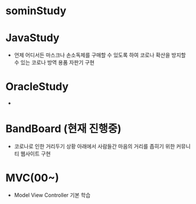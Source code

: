# sominStudy

# JavaStudy
-	언제 어디서든 마스크나 손소독제를 구매할 수 있도록 하여 코로나 확산을 방지할 수 있는 코로나 방역 용품 자판기 구현

# OracleStudy
- 

# BandBoard (현재 진행중)
- 코로나로 인한 거리두기 상황 아래에서 사람들간 마음의 거리를 좁히기 위한 커뮤니티 웹사이트 구현

# MVC(00~)
- Model View Controller 기본 학습
